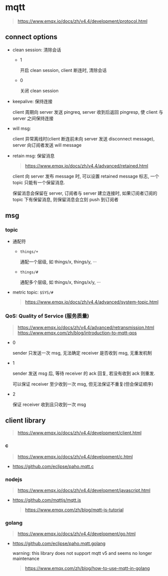 # mqtt

> https://www.emqx.io/docs/zh/v4.4/development/protocol.html

## connect options

- clean session: 清除会话

    - 1

        开启 clean session, client 断连时, 清除会话

    - 0

        关闭 clean session

- keepalive: 保持连接

    client 周期向 server 发送 pingreq, server 收到后返回 pingresp, 使 client 与 server 之间保持连接

- will msg:

    client 异常离线时(client 断连前未向 server 发送 disconnect message), server 向订阅者发送 will message

- retain msg: 保留消息

    > https://www.emqx.io/docs/zh/v4.4/advanced/retained.html

    client 向 server 发布 message 时, 可以设置 retained message 标志, 一个 topic 只能有一个保留消息.

    保留消息会保留在 server, 订阅者与 server 建立连接时, 如果订阅者订阅的 topic 下有保留消息, 则保留消息会立刻 push 到订阅者

## msg

### topic

- 通配符

    - `things/+`

        通配一个层级, 如 things/x, things/y, ···

    - `things/#`

        通配多个层级, 如 things/x, things/x/y, ···

- metric topic: `$SYS/#`

    > https://www.emqx.io/docs/zh/v4.4/advanced/system-topic.html

### QoS: Quality of Service (服务质量)

> https://www.emqx.io/docs/zh/v4.4/advanced/retransmission.html <br/>
https://www.emqx.com/zh/blog/introduction-to-mqtt-qos

- 0

    sender 只发送一次 msg, 无法确定 receiver 是否收到 msg, 无重发机制

- 1

    sender 发送 msg 后, 等待 receiver 的 ack 回复, 若没有收到 ack 则重发.

    可以保证 receiver 至少收到一次 msg, 但无法保证不重复(但会保证顺序)

- 2

    保证 receiver 收到且只收到一次 msg

## client library

> https://www.emqx.io/docs/zh/v4.4/development/client.html

### c

> https://www.emqx.io/docs/zh/v4.4/development/c.html

- https://github.com/eclipse/paho.mqtt.c

### nodejs

> https://www.emqx.io/docs/zh/v4.4/development/javascript.html

- https://github.com/mqttjs/mqtt.js

    > https://www.emqx.com/zh/blog/mqtt-js-tutorial

### golang

> https://www.emqx.io/docs/zh/v4.4/development/go.html

- https://github.com/eclipse/paho.mqtt.golang

    warning: this library does not support mqtt v5 and seems no longer maintenance

    > https://www.emqx.com/zh/blog/how-to-use-mqtt-in-golang
